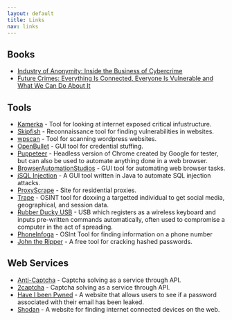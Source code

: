 ```yaml
---
layout: default
title: Links
nav: links
---
```


## Books
- [Industry of Anonymity: Inside the Business of Cybercrime](https://www.hup.harvard.edu/catalog.php?isbn=9780674979413)
- [Future Crimes: Everything Is Connected, Everyone Is Vulnerable and What We Can Do About It](http://www.futurecrimesbook.com/)

## Tools

- [Kamerka](https://github.com/woj-ciech/kamerka) - Tool for looking at internet exposed critical infustructure.
- [Skipfish](https://tools.kali.org/web-applications/skipfish) - Reconnaissance tool for finding vulnerabilities in websites.
- [wpscan](https://wpscan.org/) - Tool for scanning wordpress websites.
- [OpenBullet](https://github.com/openbullet/openbullet) - GUI tool for credential stuffing.
- [Puppeteer](https://developers.google.com/web/tools/puppeteer) - Headless version of Chrome created by Google for tester, but can also be used to automate anything done in a web browser.
- [BrowserAutomationStudios](https://bablosoft.com/shop/BrowserAutomationStudio) - GUI tool for automating web browser tasks.
- [jSQL Injection](https://github.com/ron190/jsql-injection) - A GUI tool written in Java to automate SQL injection attacks.
- [ProxyScrape](https://proxyscrape.com/) - Site for residential proxies.
- [Trape](https://github.com/jofpin/trape) - OSINT tool for doxxing a targetted individual to get social media, geographical, and session data.
- [Rubber Ducky USB](https://shop.hak5.org/products/usb-rubber-ducky-deluxe) - USB which registers as a wireless keyboard and inputs pre-written commands automatically, often used to compromise a computer in the act of spreading.
- [PhoneInfoga](https://github.com/sundowndev/PhoneInfoga) - OSInt Tool for finding information on a phone number
- [John the Ripper](https://github.com/magnumripper/JohnTheRipper) - A free tool for cracking hashed passwords.

## Web Services

- [Anti-Captcha](https://anti-captcha.com/) - Captcha solving as a service through API.
- [2captcha](https://2captcha.com/) - Captcha solving as a service through API.
- [Have I been Pwned](https://haveibeenpwned.com/) - A website that allows users to see if a password associated with their email has been leaked.
- [Shodan](https://www.shodan.io/) - A website for finding internet connected devices on the web.
